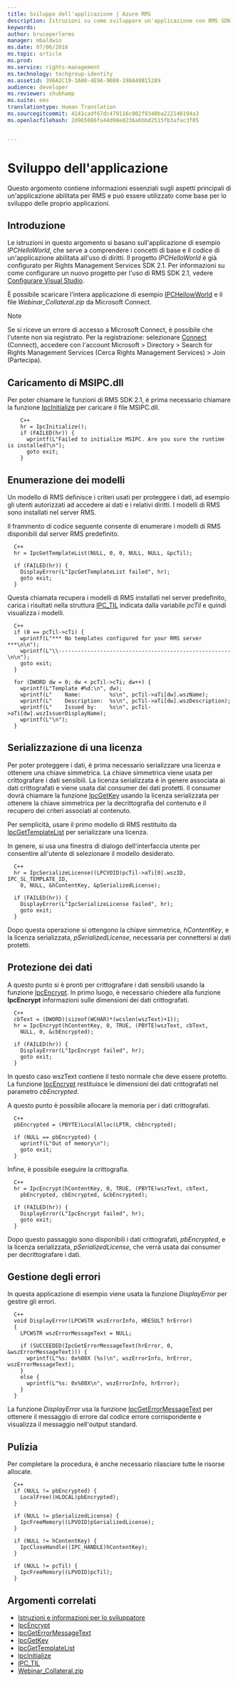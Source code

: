 ```yaml
---
title: Sviluppo dell'applicazione | Azure RMS
description: Istruzioni su come sviluppare un'applicazione con RMS SDK 2.1.
keywords: 
author: bruceperlerms
manager: mbaldwin
ms.date: 07/06/2016
ms.topic: article
ms.prod: 
ms.service: rights-management
ms.technology: techgroup-identity
ms.assetid: 396A2C19-3A00-4E9A-9088-198A48B15289
audience: developer
ms.reviewer: shubhamp
ms.suite: ems
translationtype: Human Translation
ms.sourcegitcommit: 4141cadf67dc479116c802f9340ba222140194a3
ms.openlocfilehash: 2d965086fa44d98e8236a6bbd2515fb3afac3f05


---
```


# Sviluppo dell'applicazione

Questo argomento contiene informazioni essenziali sugli aspetti principali di un'applicazione abilitata per RMS e può essere utilizzato come base per lo sviluppo delle proprio applicazioni.

## Introduzione

Le istruzioni in questo argomento si basano sull'applicazione di esempio *IPCHelloWorld*, che serve a comprendere i concetti di base e il codice di un'applicazione abilitata all'uso di diritti. Il progetto *IPCHelloWorld* è già configurato per Rights Management Services SDK 2.1. Per informazioni su come configurare un nuovo progetto per l'uso di RMS SDK 2.1, vedere [Configurare Visual Studio](how-to-configure-a-visual-studio-project-to-use-the-ad-rms-sdk-2-0.md).

È possibile scaricare l'intera applicazione di esempio [IPCHellowWorld](https://connect.microsoft.com/site1170/Downloads/DownloadDetails.aspx?DownloadID=42440) e il file *Webinar_Collateral.zip* da Microsoft Connect.
> [!Note]
> Se si riceve un errore di accesso a Microsoft Connect, è possibile che l'utente non sia registrato. Per la registrazione: selezionare [Connect](http://connect.microsoft.com) (Connect), accedere con l'account Microsoft > Directory > Search for Rights Management Services (Cerca Rights Management Services) > Join (Partecipa).


## Caricamento di MSIPC.dll

Per poter chiamare le funzioni di RMS SDK 2.1, è prima necessario chiamare la funzione [IpcInitialize](/rights-management/sdk/2.1/api/win/functions#msipc_ipcinitialize) per caricare il file MSIPC.dll.

        C++
        hr = IpcInitialize();
        if (FAILED(hr)) {
          wprintf(L"Failed to initialize MSIPC. Are you sure the runtime is installed?\n");
          goto exit;
        }

## Enumerazione dei modelli

Un modello di RMS definisce i criteri usati per proteggere i dati, ad esempio gli utenti autorizzati ad accedere ai dati e i relativi diritti. I modelli di RMS sono installati nel server RMS.

Il frammento di codice seguente consente di enumerare i modelli di RMS disponibili dal server RMS predefinito.

      C++
      hr = IpcGetTemplateList(NULL, 0, 0, NULL, NULL, &pcTil);

      if (FAILED(hr)) {
        DisplayError(L"IpcGetTemplateList failed", hr);
        goto exit;
      }

Questa chiamata recupera i modelli di RMS installati nel server predefinito, carica i risultati nella struttura [IPC_TIL](/rights-management/sdk/2.1/api/win/ipc_til#msipc_ipc_til) indicata dalla variabile *pcTil* e quindi visualizza i modelli.

      C++
      if (0 == pcTil->cTi) {
        wprintf(L"*** No templates configured for your RMS server ***\n\n");
        wprintf(L"\\------------------------------------------------------\n\n");
        goto exit;
      }

      for (DWORD dw = 0; dw < pcTil->cTi; dw++) {
        wprintf(L"Template #%d:\n", dw);
        wprintf(L"    Name:         %s\n", pcTil->aTi[dw].wszName);
        wprintf(L"    Description:  %s\n", pcTil->aTi[dw].wszDescription);
        wprintf(L"    Issued by:    %s\n", pcTil->aTi[dw].wszIssuerDisplayName);
        wprintf(L"\n");
      }

## Serializzazione di una licenza

Per poter proteggere i dati, è prima necessario serializzare una licenza e ottenere una chiave simmetrica. La chiave simmetrica viene usata per crittografare i dati sensibili. La licenza serializzata è in genere associata ai dati crittografati e viene usata dal consumer dei dati protetti. Il consumer dovrà chiamare la funzione [IpcGetKey](/rights-management/sdk/2.1/api/win/functions#msipc_ipcgetkey) usando la licenza serializzata per ottenere la chiave simmetrica per la decrittografia del contenuto e il recupero dei criteri associati al contenuto.

Per semplicità, usare il primo modello di RMS restituito da [IpcGetTemplateList](/rights-management/sdk/2.1/api/win/functions#msipc_ipcgettemplatelist) per serializzare una licenza.

In genere, si usa una finestra di dialogo dell'interfaccia utente per consentire all'utente di selezionare il modello desiderato.

      C++
      hr = IpcSerializeLicense((LPCVOID)pcTil->aTi[0].wszID, IPC_SL_TEMPLATE_ID,
        0, NULL, &hContentKey, &pSerializedLicense);

      if (FAILED(hr)) {
        DisplayError(L"IpcSerializeLicense failed", hr);
        goto exit;
      }

Dopo questa operazione si ottengono la chiave simmetrica, *hContentKey*, e la licenza serializzata, *pSerializedLicense*, necessaria per connettersi ai dati protetti.


## Protezione dei dati

A questo punto si è pronti per crittografare i dati sensibili usando la funzione [IpcEncrypt](/rights-management/sdk/2.1/api/win/functions#msipc_ipcencrypt). In primo luogo, è necessario chiedere alla funzione **IpcEncrypt** informazioni sulle dimensioni dei dati crittografati.

      C++
      cbText = (DWORD)(sizeof(WCHAR)*(wcslen(wszText)+1));
      hr = IpcEncrypt(hContentKey, 0, TRUE, (PBYTE)wszText, cbText,
        NULL, 0, &cbEncrypted);

      if (FAILED(hr)) {
        DisplayError(L"IpcEncrypt failed", hr);
        goto exit;
      }

In questo caso wszText contiene il testo normale che deve essere protetto. La funzione [IpcEncrypt](/rights-management/sdk/2.1/api/win/functions#msipc_ipcencrypt) restituisce le dimensioni dei dati crittografati nel parametro *cbEncrypted*.

A questo punto è possibile allocare la memoria per i dati crittografati.

      C++
      pbEncrypted = (PBYTE)LocalAlloc(LPTR, cbEncrypted);

      if (NULL == pbEncrypted) {
        wprintf(L"Out of memory\n");
        goto exit;
      }

Infine, è possibile eseguire la crittografia.

      C++
      hr = IpcEncrypt(hContentKey, 0, TRUE, (PBYTE)wszText, cbText,
        pbEncrypted, cbEncrypted, &cbEncrypted);

      if (FAILED(hr)) {
        DisplayError(L"IpcEncrypt failed", hr);
        goto exit;
      }

Dopo questo passaggio sono disponibili i dati crittografati, *pbEncrypted*, e la licenza serializzata, *pSerializedLicense*, che verrà usata dai consumer per decrittografare i dati.

## Gestione degli errori

In questa applicazione di esempio viene usata la funzione *DisplayError* per gestire gli errori.

      C++
      void DisplayError(LPCWSTR wszErrorInfo, HRESULT hrError)
      {
        LPCWSTR wszErrorMessageText = NULL;

        if (SUCCEEDED(IpcGetErrorMessageText(hrError, 0, &wszErrorMessageText))) {
          wprintf(L"%s: 0x%08X (%s)\n", wszErrorInfo, hrError, wszErrorMessageText);
        }
        else {
          wprintf(L"%s: 0x%08X\n", wszErrorInfo, hrError);
        }
      }

La funzione *DisplayError* usa la funzione [IpcGetErrorMessageText](/rights-management/sdk/2.1/api/win/functions#msipc_ipcgeterrormessagetext) per ottenere il messaggio di errore dal codice errore corrispondente e visualizza il messaggio nell'output standard.

## Pulizia

Per completare la procedura, è anche necessario rilasciare tutte le risorse allocate.

      C++
      if (NULL != pbEncrypted) {
        LocalFree((HLOCAL)pbEncrypted);
      }

      if (NULL != pSerializedLicense) {
        IpcFreeMemory((LPVOID)pSerializedLicense);
      }

      if (NULL != hContentKey) {
        IpcCloseHandle((IPC_HANDLE)hContentKey);
      }

      if (NULL != pcTil) {
        IpcFreeMemory((LPVOID)pcTil);
      }

## Argomenti correlati

- [Istruzioni e informazioni per lo sviluppatore](developer-notes.md)
- [IpcEncrypt](/rights-management/sdk/2.1/api/win/functions#msipc_ipcencrypt)
- [IpcGetErrorMessageText](/rights-management/sdk/2.1/api/win/functions#msipc_ipcgeterrormessagetext)
- [IpcGetKey](/rights-management/sdk/2.1/api/win/functions#msipc_ipcgetkey)
- [IpcGetTemplateList](/rights-management/sdk/2.1/api/win/functions#msipc_ipcgettemplatelist)
- [IpcInitialize](/rights-management/sdk/2.1/api/win/functions#msipc_ipcinitialize)
- [IPC_TIL](/rights-management/sdk/2.1/api/win/ipc_til#msipc_ipc_til)
- [Webinar_Collateral.zip](https://connect.microsoft.com/site1170/Downloads/DownloadDetails.aspx?DownloadID=42440)



<!--HONumber=Sep16_HO2-->


